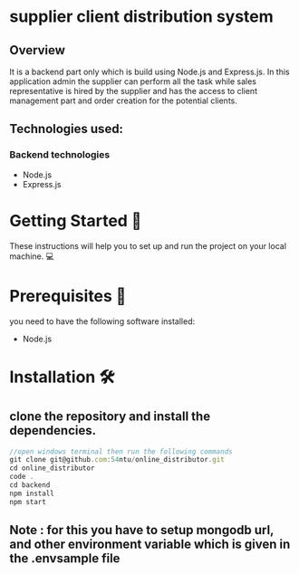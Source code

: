 # supplier client distribution system

<h2>Overview</h2>
<p>It is a backend part only which is build using Node.js and Express.js. In this application admin the supplier can perform all  the task while sales representative is hired by the supplier and has the access to client management part and order creation for the potential clients.</p>

<h2>Technologies used:</h2>
<h3>Backend technologies</h3>
<ul>
  <li>Node.js</li>
  <li>Express.js</li>
</ul>

# Getting Started 🎉
<p>These instructions will help you to set up and run the project on your local machine. 💻</p>

# Prerequisites 📝
<p>you need to have the following software installed:</p>
<ul>
  <li>Node.js</li>
</ul>

# Installation 🛠️
<h2>clone the repository and install the dependencies.</h2>

```js
//open windows terminal then run the following commands
git clone git@github.com:54ntu/online_distributor.git
cd online_distributor
code .
cd backend
npm install
npm start

```
<h2>Note : for this you have to setup mongodb url, and other environment variable which is given in the .envsample file</h2>

